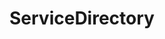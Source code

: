 # ServiceDirectory   

<script src="https://unpkg.com/@stoplight/elements/web-components.min.js"></script>
<link rel="stylesheet" href="https://unpkg.com/@stoplight/elements/styles.min.css">

<elements-api
  apiDescriptionUrl="ServiceDirectory.yaml"
  layout="sidebar"
  router="hash"
  hideTryIt="false"
  hideSchemas="false"
  hideInternal="false"
/>
